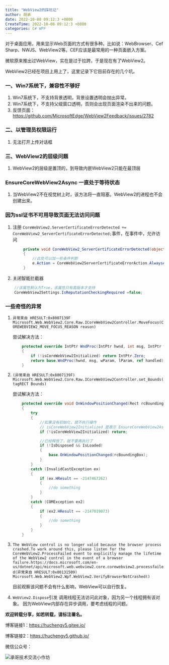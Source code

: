 ```yaml
---
title: "WebView2的踩坑记"
author: 胡承
date: 2022-10-08 09:12:3 +0800
CreateTime: 2022-10-08 09:12:3 +0800
categories: C# WPF
---
```


对于桌面应用，用来显示Web页面的方式有很多种。比如说：WebBrowser、Cef Sharp、NWJS、WebView2等。CEF应该是最常用的一种页面嵌入方案。

<!-- more -->

微软原来推出过WebView，实在是过于拉跨，于是现在有了WebView2。

WebView2已经在项目上用上了，这里记录下它目前存在的几个坑。

### 一、Win7系统下，兼容性不够好

1. Win7系统下，不支持背景透明，背景设置透明会抛出异常。
1. Win7系统下，不支持父级窗口透明，否则会出现页面渲染不出来的问题。
1. 反馈页面：https://github.com/MicrosoftEdge/WebView2Feedback/issues/2782

### 二、以管理员权限运行
1. 无法打开上传对话框


### 三、WebView2的层级问题
1. WebView2的层级是置顶的，到导致内嵌WebView2只能在最顶层

### EnsureCoreWebView2Async 一直处于等待状态
1. 当WebView2不在视觉树上时，该方法将一直阻塞。WebView2的进程也不会创建出来。

### 因为ssl证书不可用导致页面无法访问问题

1. 注册 `CoreWebView2.ServerCertificateErrorDetected += CoreWebView2_ServerCertificateErrorDetected;`事件，在事件中，允许访问
```cs
        private void CoreWebView2_ServerCertificateErrorDetected(object sender, CoreWebView2ServerCertificateErrorDetectedEventArgs e)
        {
            //此处可以加一些条件判断
            e.Action = CoreWebView2ServerCertificateErrorAction.AlwaysAllow;
        }
```
2. 关闭智能拦截器
```cs
    //该属性默认为True，该属性只有高版本才支持
    CoreWebView2Settings.IsReputationCheckingRequired =false;
```

### 一些奇怪的异常
1. `异常来自 HRESULT:0x8007139F Microsoft.Web.WebView2.Core.Raw.ICoreWebView2Controller.MoveFocus(COREWEBVIEW2_MOVE_FOCUS_REASON reason) `

    尝试解决方法：
    ```cs
        protected override IntPtr WndProc(IntPtr hwnd, int msg, IntPtr wParam, IntPtr lParam, ref bool handled)
        {
            if (!isCoreWebView2Initialized) return IntPtr.Zero;
            return base.WndProc(hwnd, msg, wParam, lParam, ref handled);
        }
    ```
1. `(异常来自 HRESULT:0x8007139F) Microsoft.Web.WebView2.Core.Raw.ICoreWebView2Controller.set_Bounds(tagRECT Bounds) `

    尝试解决方法：
    ```cs
        protected override void OnWindowPositionChanged(Rect rcBoundingBox)
        {
            try
            {
                //如果没有初始化，就不执行操作
                // isCoreWebView2Initialized 是表示 EnsureCoreWebView2Async 方法是否已经执行完成
                if (!isCoreWebView2Initialized) return;

                //已经释放了，就不要再执行了
                if (!IsDisposed && IsLoaded)
                {
                    base.OnWindowPositionChanged(rcBoundingBox);
                }
            }
            catch (InvalidCastException ex)
            {
                if (ex.HResult == -2147467262)
                {
                    //do something
                }
            }
            catch (COMException ex2)
            {
                if (ex2.HResult == -2147019873)
                {
                    //do something
                }
            }
        }
    ```
1. `The WebView control is no longer valid because the browser process crashed.To work around this, please listen for the CoreWebView2.ProcessFailed event to explicitly manage the lifetime of the WebView2 control in the event of a browser failure.https://docs.microsoft.com/en-us/dotnet/api/microsoft.web.webview2.core.corewebview2.processfailed(异常来自 HRESULT:0x80131509) Microsoft.Web.WebView2.Wpf.WebView2.VerifyBrowserNotCrashed() `

    目前观察该问题不会有什么影响，WebView可以自行恢复。

1. `WebView2.Dispose`引发 调用线程无法访问此对象，因为另一个线程拥有该对象。
    因为WebView内部存在异步调用，要考虑线程的问题。

**欢迎转载分享，如若转载，请标注署名。**

博客链接1：https://huchengv5.gitee.io/

博客链接2：https://huchengv5.github.io/

微信公众号：

![承哥技术交流小作坊](https://i.loli.net/2021/09/27/FmsaLU1Oo7tX8kl.jpg)